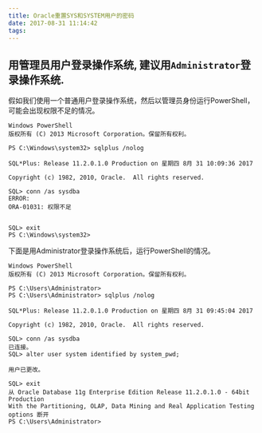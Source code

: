 ```yaml
---
title: Oracle重置SYS和SYSTEM用户的密码
date: 2017-08-31 11:14:42
tags:
---
```


## 用管理员用户登录操作系统, 建议用`Administrator`登录操作系统.  
假如我们使用一个普通用户登录操作系统，然后以管理员身份运行PowerShell，可能会出现权限不足的情况。  
```
Windows PowerShell
版权所有 (C) 2013 Microsoft Corporation。保留所有权利。

PS C:\Windows\system32> sqlplus /nolog

SQL*Plus: Release 11.2.0.1.0 Production on 星期四 8月 31 10:09:36 2017

Copyright (c) 1982, 2010, Oracle.  All rights reserved.

SQL> conn /as sysdba
ERROR:
ORA-01031: 权限不足


SQL> exit
PS C:\Windows\system32>
```
下面是用Administrator登录操作系统后，运行PowerShell的情况。  
```
Windows PowerShell
版权所有 (C) 2013 Microsoft Corporation。保留所有权利。

PS C:\Users\Administrator>
PS C:\Users\Administrator> sqlplus /nolog

SQL*Plus: Release 11.2.0.1.0 Production on 星期四 8月 31 09:45:04 2017

Copyright (c) 1982, 2010, Oracle.  All rights reserved.

SQL> conn /as sysdba
已连接。
SQL> alter user system identified by system_pwd;

用户已更改。

SQL> exit
从 Oracle Database 11g Enterprise Edition Release 11.2.0.1.0 - 64bit Production
With the Partitioning, OLAP, Data Mining and Real Application Testing options 断开
PS C:\Users\Administrator>
```
